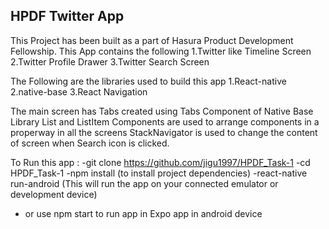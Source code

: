 ## HPDF Twitter App

This Project has been built as a part of Hasura Product Development Fellowship.
This App contains the following
 1.Twitter like Timeline Screen
 2.Twitter Profile Drawer
 3.Twitter Search Screen
 
The Following are the libraries used to build this app
 1.React-native
 2.native-base
 3.React Navigation

The main screen has Tabs created using Tabs Component of Native Base Library
List and ListItem Components are used to arrange components in a properway in all the screens
StackNavigator is used to change the content of screen when Search icon is clicked.

To Run this app :
 -git clone https://github.com/jigu1997/HPDF_Task-1
 -cd HPDF_Task-1
 -npm install (to install project dependencies)
 -react-native run-android (This will run the app on your connected emulator or development device)
  - or use npm start to run app in Expo app in android device

 



